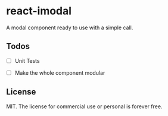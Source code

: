 # react-imodal

A modal component ready to use with a simple call.


## Todos

- [ ] Unit Tests
- [ ] Make the whole component modular


## License

MIT. The license for commercial use or personal is forever free.